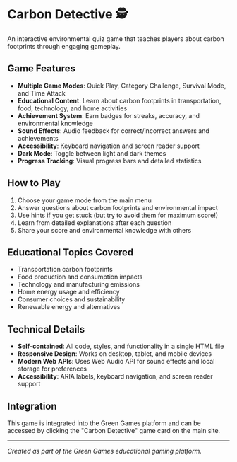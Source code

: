# Carbon Detective 🕵️

An interactive environmental quiz game that teaches players about carbon footprints through engaging gameplay.

## Game Features

- **Multiple Game Modes**: Quick Play, Category Challenge, Survival Mode, and Time Attack
- **Educational Content**: Learn about carbon footprints in transportation, food, technology, and home activities
- **Achievement System**: Earn badges for streaks, accuracy, and environmental knowledge
- **Sound Effects**: Audio feedback for correct/incorrect answers and achievements
- **Accessibility**: Keyboard navigation and screen reader support
- **Dark Mode**: Toggle between light and dark themes
- **Progress Tracking**: Visual progress bars and detailed statistics

## How to Play

1. Choose your game mode from the main menu
2. Answer questions about carbon footprints and environmental impact
3. Use hints if you get stuck (but try to avoid them for maximum score!)
4. Learn from detailed explanations after each question
5. Share your score and environmental knowledge with others

## Educational Topics Covered

- Transportation carbon footprints
- Food production and consumption impacts
- Technology and manufacturing emissions
- Home energy usage and efficiency
- Consumer choices and sustainability
- Renewable energy and alternatives

## Technical Details

- **Self-contained**: All code, styles, and functionality in a single HTML file
- **Responsive Design**: Works on desktop, tablet, and mobile devices
- **Modern Web APIs**: Uses Web Audio API for sound effects and local storage for preferences
- **Accessibility**: ARIA labels, keyboard navigation, and screen reader support

## Integration

This game is integrated into the Green Games platform and can be accessed by clicking the "Carbon Detective" game card on the main site.

---

*Created as part of the Green Games educational gaming platform.* 